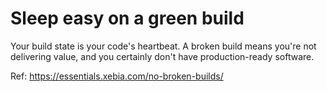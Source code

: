 # Sleep easy on a green build

Your build state is your code's heartbeat. A broken build means you're not delivering value, and you certainly don't have production-ready software.

Ref: https://essentials.xebia.com/no-broken-builds/
